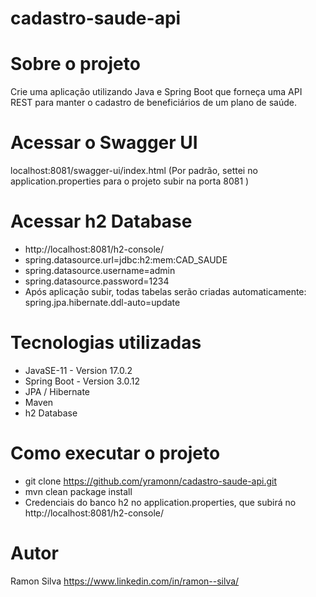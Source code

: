 # cadastro-saude-api

# Sobre o projeto

Crie uma aplicação utilizando Java e Spring Boot que forneça uma API REST para manter o cadastro
de beneficiários de um plano de saúde.

# Acessar o Swagger UI

localhost:8081/swagger-ui/index.html (Por padrão, settei no application.properties para o projeto subir na porta 8081 )

# Acessar h2 Database

- http://localhost:8081/h2-console/
- spring.datasource.url=jdbc:h2:mem:CAD_SAUDE
- spring.datasource.username=admin
- spring.datasource.password=1234
- Após aplicação subir, todas tabelas serão criadas automaticamente: spring.jpa.hibernate.ddl-auto=update


# Tecnologias utilizadas
- JavaSE-11 - Version 17.0.2
- Spring Boot - Version 3.0.12
- JPA / Hibernate
- Maven
- h2 Database

# Como executar o projeto
- git clone https://github.com/yramonn/cadastro-saude-api.git
- mvn clean package install
- Credenciais do banco h2 no application.properties, que subirá no http://localhost:8081/h2-console/


# Autor

Ramon Silva
https://www.linkedin.com/in/ramon--silva/
